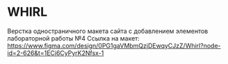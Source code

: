 # WHIRL
Верстка одностраничного макета сайта с добавлением элементов лабораторной работы №4
Ссылка на макет: https://www.figma.com/design/0PG1gaVMbmQzjDEwqyCJzZ/Whirl?node-id=2-626&t=1ECi6CyPyrK2Nfsx-1 
